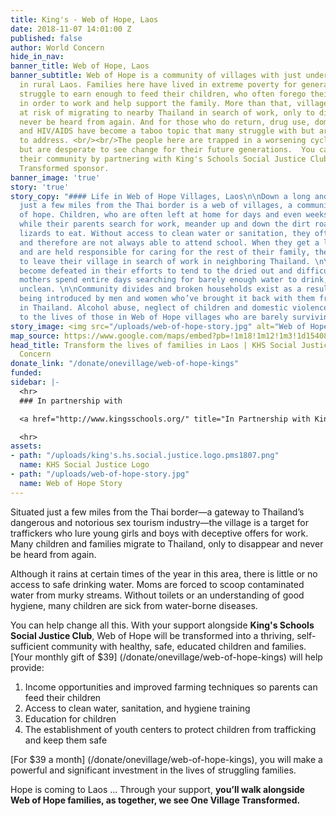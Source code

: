 ```yaml
---
title: King's - Web of Hope, Laos
date: 2018-11-07 14:01:00 Z
published: false
author: World Concern
hide_in_nav: 
banner_title: Web of Hope, Laos
banner_subtitle: Web of Hope is a community of villages with just under 800 families
  in rural Laos. Families here have lived in extreme poverty for generations. Parents
  struggle to earn enough to feed their children, who often forego their education
  in order to work and help support the family. More than that, village youth are
  at risk of migrating to nearby Thailand in search of work, only to disappear and
  never be heard from again. And for those who do return, drug use, domestic violence,
  and HIV/AIDS have become a taboo topic that many struggle with but are unsure how
  to address. <br/><br/>The people here are trapped in a worsening cycle of poverty
  but are desperate to see change for their future generations.  You can help transform
  their community by partnering with King's Schools Social Justice Club as a One Village
  Transformed sponsor.
banner_image: 'true'
story: 'true'
story_copy: "#### Life in Web of Hope Villages, Laos\n\nDown a long and winding road
  just a few miles from the Thai border is a web of villages, a community in need
  of hope. Children, who are often left at home for days and even weeks at a time
  while their parents search for work, meander up and down the dirt road looking for
  lizards to eat. Without access to clean water or sanitation, they often become sick
  and therefore are not always able to attend school. When they get a little older
  and are held responsible for caring for the rest of their family, their best is
  to leave their village in search of work in neighboring Thailand. \n\nFarmers have
  become defeated in their efforts to tend to the dried out and difficult land while
  mothers spend entire days searching for barely enough water to drink, which is often
  unclean. \n\nCommunity divides and broken households exist as a result of HIV/AIDS
  being introduced by men and women who’ve brought it back with them from their time
  in Thailand. Alcohol abuse, neglect of children and domestic violence all pose threats
  to the lives of those in Web of Hope villages who are barely surviving."
story_image: <img src="/uploads/web-of-hope-story.jpg" alt="Web of Hope Story" />
map_source: https://www.google.com/maps/embed?pb=!1m18!1m12!1m3!1d15408.301091011732!2d105.64874622908683!3d15.099179581782648!2m3!1f0!2f0!3f0!3m2!1i1024!2i768!4f13.1!3m3!1m2!1s0x31145110a06e6b7f%3A0xb02600f4ac4e1844!2sMuang+Ph%C3%B4nthong%2C+Phontong%2C+Laos!5e0!3m2!1sen!2sus!4v1541714654062
head_title: Transform the lives of families in Laos | KHS Social Justice Club & World
  Concern
donate_link: "/donate/onevillage/web-of-hope-kings"
funded: 
sidebar: |-
  <hr>
  ### In partnership with

  <a href="http://www.kingsschools.org/" title="In Partnership with King's Schools Social Justice Club"><img src="/uploads/king's.hs.social.justice.logo.pms1807.png" alt="KHS Social Justice Logo" class="large-8" ></a>

  <hr>
assets:
- path: "/uploads/king's.hs.social.justice.logo.pms1807.png"
  name: KHS Social Justice Logo
- path: "/uploads/web-of-hope-story.jpg"
  name: Web of Hope Story
---
```


<p class="large">Situated just a few miles from the Thai border—a gateway to Thailand’s dangerous and notorious sex tourism industry—the village is a target for traffickers who lure young girls and boys with deceptive offers for work. Many children and families migrate to Thailand, only to disappear and never be heard from again.</p>

Although it rains at certain times of the year in this area, there is little or no access to safe drinking water. Moms are forced to scoop contaminated water from murky streams. Without toilets or an understanding of good hygiene, many children are sick from water-borne diseases. 

You can help change all this. With your support alongside **King's Schools Social Justice Club**, Web of Hope will be transformed into a thriving, self-sufficient community with healthy, safe, educated children and families. [Your monthly gift of $39] (/donate/onevillage/web-of-hope-kings) will help provide:

1. Income opportunities and improved farming techniques so parents can feed their children 
2. Access to clean water, sanitation, and hygiene training
3. Education for children
4. The establishment of youth centers to protect children from trafficking and keep them safe

[For $39 a month] (/donate/onevillage/web-of-hope-kings), you will make a powerful and significant investment in the lives of struggling families.

Hope is coming to Laos ... Through your support, **you’ll walk alongside Web of Hope families, as together, we see One Village Transformed.**
